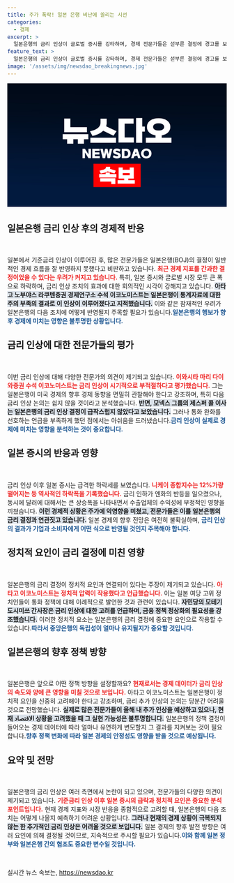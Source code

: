 ```yaml
---
title: 주가 폭락! 일본 은행 비난에 쏠리는 시선
categories:
  - 경제
excerpt: >
  일본은행의 금리 인상이 글로벌 증시를 강타하며, 경제 전문가들은 섣부른 결정에 경고를 보냈습니다. 주가 폭락과 정치적 압력이 가중되는 가운데, 추가 금리 인상 전망이 불투명해지고 있습니다.
feature_text: >
  일본은행의 금리 인상이 글로벌 증시를 강타하며, 경제 전문가들은 섣부른 결정에 경고를 보냈습니다. 주가 폭락과 정치적 압력이 가중되는 가운데, 추가 금리 인상 전망이 불투명해지고 있습니다.
image: '/assets/img/newsdao_breakingnews.jpg'
---
```


<p><img src="/assets/img/newsdao_breakingnews.jpg" alt="koreaapp 속보" /></p>

<h2 data-ke-size="size26">일본은행 금리 인상 후의 경제적 반응</h2>

<p data-ke-size="size16">&nbsp;</p>

<p>일본에서 기준금리 인상이 이루어진 후, 많은 전문가들은 일본은행(BOJ)의 결정이 일반적인 경제 흐름을 잘 반영하지 못했다고 비판하고 있습니다. <b><span style="color: #ee2323;">최근 경제 지표를 간과한 결정이었을 수 있다는 우려가 커지고 있습니다.</span></b> 특히, 일본 증시와 글로벌 시장 모두 큰 폭으로 하락하며, 금리 인상 조치의 효과에 대한 회의적인 시각이 강해지고 있습니다. <b><span style="background-color: #21538527;">아타고 노부야스 라쿠텐증권 경제연구소 수석 이코노미스트는 일본은행이 통계자료에 대한 주의 부족의 결과로 이 인상이 이루어졌다고 지적했습니다.</span></b> 이와 같은 잠재적인 우려가 일본은행의 다음 조치에 어떻게 반영될지 주목할 필요가 있습니다.<b><span style="color: #1a5490;">일본은행의 행보가 향후 경제에 미치는 영향은 불투명한 상황입니다.</span></b></p>

<h2 data-ke-size="size26">금리 인상에 대한 전문가들의 평가</h2>

<p data-ke-size="size16">&nbsp;</p>

<p>이번 금리 인상에 대해 다양한 전문가의 의견이 제기되고 있습니다. <b><span style="color: #ee2323;">이와시타 마리 다이와증권 수석 이코노미스트는 금리 인상이 시기적으로 부적절하다고 평가했습니다.</span></b> 그는 일본은행이 미국 경제의 향후 경제 동향을 면밀히 관찰해야 한다고 강조하며, 특히 다음 금리 인상 논의는 쉽지 않을 것이라고 분석했습니다. <b><span style="background-color: #21538527;">반면, 모넥스 그룹의 제스퍼 콜 이사는 일본은행의 금리 인상 결정이 급작스럽지 않았다고 보았습니다.</span></b> 그러나 통화 완화를 선호하는 언급을 부족하게 했던 점에서는 아쉬움을 드러냈습니다.<b><span style="color: #1a5490;">금리 인상이 실제로 경제에 미치는 영향을 분석하는 것이 중요합니다.</span></b></p>

<h2 data-ke-size="size26">일본 증시의 반응과 영향</h2>

<p data-ke-size="size16">&nbsp;</p>

<p>금리 인상 이후 일본 증시는 급격한 하락세를 보였습니다. <b><span style="color: #ee2323;">니케이 종합지수는 12%가량 떨어지는 등 역사적인 하락폭을 기록했습니다.</span></b> 금리 인하가 엔화의 반등을 일으켰으나, 동시에 달러에 대해서는 큰 상승폭을 나타내면서 수출업체의 수익성에 부정적인 영향을 끼쳤습니다. <b><span style="background-color: #21538527;">이런 경제적 상황은 주가에 악영향을 미쳤고, 전문가들은 이를 일본은행의 금리 결정과 연관짓고 있습니다.</span></b> 일본 경제의 향후 전망은 여전히 불확실하며, <b><span style="color: #1a5490;">금리 인상의 결과가 기업과 소비자에게 어떤 식으로 반영될 것인지 주목해야 합니다.</span></b></p>

<h2 data-ke-size="size26">정치적 요인이 금리 결정에 미친 영향</h2>

<p data-ke-size="size16">&nbsp;</p>

<p>일본은행의 금리 결정이 정치적 요인과 연결되어 있다는 주장이 제기되고 있습니다. <b><span style="color: #ee2323;">아타고 이코노미스트는 정치적 압력이 작용했다고 언급했습니다.</span></b> 이는 일본 여당 고위 정치인들이 통화 정책에 대해 이례적으로 발언한 것과 관련이 있습니다. <b><span style="background-color: #21538527;">자민당의 모테기 도시미쓰 간사장은 금리 인상에 대한 고려를 언급하며, 금융 정책 정상화의 필요성을 강조했습니다.</span></b> 이러한 정치적 요소는 일본은행의 금리 결정에 중요한 요인으로 작용할 수 있습니다.<b><span style="color: #1a5490;">따라서 중앙은행의 독립성이 얼마나 유지될지가 중요할 것입니다.</span></b></p>

<h2 data-ke-size="size26">일본은행의 향후 정책 방향</h2>

<p data-ke-size="size16">&nbsp;</p>

<p>일본은행은 앞으로 어떤 정책 방향을 설정할까요? <b><span style="color: #ee2323;">현재로서는 경제 데이터가 금리 인상의 속도와 양에 큰 영향을 미칠 것으로 보입니다.</span></b> 아타고 이코노미스트는 일본은행이 정치적 요인을 신중히 고려해야 한다고 강조하며, 금리 추가 인상의 논의는 당분간 어려울 것으로 전망했습니다. <b><span style="background-color: #21538527;">실제로 많은 전문가들이 올해 내 추가 인상을 예상하고 있으나, 현재 الاقتصاد 상황을 고려했을 때 그 실현 가능성은 불투명합니다.</span></b> 일본은행의 정책 결정이 들어오는 경제 데이터에 따라 얼마나 유연하게 변모할지 그 결과를 지켜보는 것이 필요합니다.<b><span style="color: #1a5490;">향후 정책 변화에 따라 일본 경제의 안정성도 영향을 받을 것으로 예상됩니다.</span></b> </p>

<h2 data-ke-size="size26">요약 및 전망</h2>

<p data-ke-size="size16">&nbsp;</p>

<p>일본은행의 금리 인상은 여러 측면에서 논란이 되고 있으며, 전문가들의 다양한 의견이 제기되고 있습니다. <b><span style="color: #ee2323;">기준금리 인상 이후 일본 증시의 급락과 정치적 요인은 중요한 분석 포인트입니다.</span></b> 현재 경제 지표와 시장 반응을 종합적으로 고려할 때, 일본은행의 다음 조치는 어떻게 나올지 예측하기 어려운 상황입니다. <b><span style="background-color: #21538527;">그러나 현재의 경제 상황이 극복되지 않는 한 추가적인 금리 인상은 어려울 것으로 보입니다.</span></b> 일본 경제의 향후 발전 방향은 여러 요인에 의해 결정될 것이므로, 지속적으로 주시할 필요가 있습니다.<b><span style="color: #1a5490;">이와 함께 일본 정부와 일본은행 간의 협조도 중요한 변수일 것입니다.</span></b></p>

<p data-ke-size="size16">&nbsp;</p>
실시간 뉴스 속보는, <a href="https://newsdao.kr" rel="dofollow">https://newsdao.kr</a>


